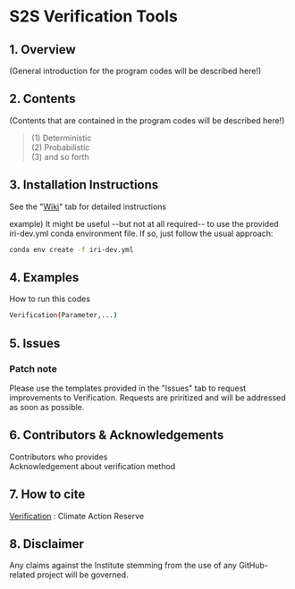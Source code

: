 # S2S Verification Tools

## 1. Overview
(General introduction for the program codes will be described here!)

## 2. Contents
(Contents that are contained in the program codes will be described here!)
> (1) Deterministic </br>
> (2) Probabilistic </br>
> (3) and so forth

## 3. Installation Instructions
See the "[Wiki]" tab for detailed instructions

example)
It might be useful --but not at all required-- to use the provided iri-dev.yml conda environment file. If so, just follow the usual approach:
```sh
conda env create -f iri-dev.yml
```

## 4. Examples
How to run this codes
```sh
Verification(Parameter,...)
```

## 5. Issues
### Patch note
Please use the templates provided in the "Issues" tab to request improvements to Verification. Requests are priritized and will be addressed as soon as possible.

## 6. Contributors & Acknowledgements
Contributors who provides  
Acknowledgement about verification method

## 7. How to cite
[Verification] : Climate Action Reserve

## 8. Disclaimer
Any claims against the Institute stemming from the use of any GitHub-related project will be governed.



  [Wiki]: https://www.climateactionreserve.org/wp-content/uploads/2021/02/Verification_Program_Manual_February_2021.pdf
  [Verification]: https://www.climateactionreserve.org/how/verification/verification-program-manual/
